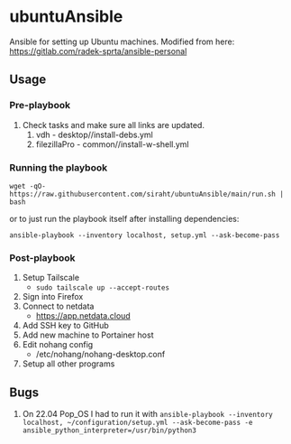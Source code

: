 # ubuntuAnsible
Ansible for setting up Ubuntu machines. Modified from here: https://gitlab.com/radek-sprta/ansible-personal

## Usage

### Pre-playbook
1. Check tasks and make sure all links are updated.
    1. vdh - desktop//install-debs.yml
    2. filezillaPro - common//install-w-shell.yml

### Running the playbook
`wget -qO- https://raw.githubusercontent.com/siraht/ubuntuAnsible/main/run.sh | bash`

or to just run the playbook itself after installing dependencies:

`ansible-playbook --inventory localhost, setup.yml --ask-become-pass`

### Post-playbook
1. Setup Tailscale
    - `sudo tailscale up --accept-routes`
2. Sign into Firefox
3. Connect to netdata
    - https://app.netdata.cloud
4. Add SSH key to GitHub
5. Add new machine to Portainer host
6. Edit nohang config
    - /etc/nohang/nohang-desktop.conf
7. Setup all other programs



## Bugs
1. On 22.04 Pop_OS I had to run it with `ansible-playbook --inventory localhost, ~/configuration/setup.yml --ask-become-pass -e ansible_python_interpreter=/usr/bin/python3`
